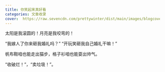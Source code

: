 ```yaml
---
title: 你笑起来真好看
categories: 文章收录
cover:  https://raw.sevencdn.com/prettywinter/dist/main/images/blogcover/hahaha.jpeg
---
```


<!-- more -->

<!-- @import "[TOC]" {cmd="toc" depthFrom=2 depthTo=6 orderedList=true} -->

太阳是我滚圆的！月亮是我咬弯的！

“我嫁人了你来砸我婚礼吗？”
“开玩笑砸我自己婚礼干嘛！”

帆布鞋咱也能走出猫步，格子衫咱也能耍出帅气。

“收破烂！”，“卖垃圾！”。

